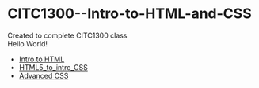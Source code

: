 # CITC1300--Intro-to-HTML-and-CSS
Created to complete CITC1300 class
<br>
Hello World!
<br>
<ul>
<li><a href="intro_to_html/index.html">Intro to HTML</a></li>
<li><a href="HTML5_to_intro_CSS/index.html">HTML5_to_intro_CSS</a></li>
<li><a href="Advanced_CSS/index.html">Advanced CSS</a></li>
</ul>



